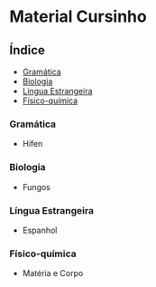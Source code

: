 # Material Cursinho

## Índice

* [Gramática](#gramática)
* [Biologia](#biologia)
* [Lingua Estrangeira](#l%C3%ADngua-estrangeira)
* [Físico-química](#físico-química)

### Gramática
* Hífen

### Biologia
* Fungos

### Língua Estrangeira
* Espanhol

### Físico-química
* Matéria e Corpo
